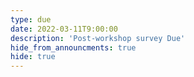 ```yaml
---
type: due
date: 2022-03-11T9:00:00
description: 'Post-workshop survey Due'
hide_from_announcments: true
hide: true
---
```

